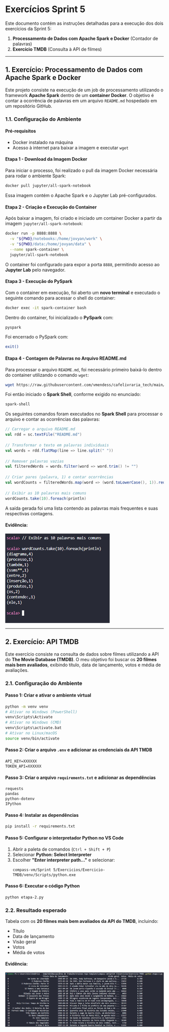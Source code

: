# Exercícios Sprint 5

Este documento contém as instruções detalhadas para a execução dos dois exercícios da Sprint 5:
1. **Processamento de Dados com Apache Spark e Docker** (Contador de palavras)
2. **Exercício TMDB** (Consulta à API de filmes)

---

## **1. Exercício: Processamento de Dados com Apache Spark e Docker**

Este projeto consiste na execução de um job de processamento utilizando o framework **Apache Spark** dentro de um **container Docker**. O objetivo é contar a ocorrência de palavras em um arquivo `README.md` hospedado em um repositório GitHub.

### **1.1. Configuração do Ambiente**

#### **Pré-requisitos**
- Docker instalado na máquina
- Acesso à internet para baixar a imagem e executar `wget`

#### **Etapa 1 - Download da Imagem Docker**
Para iniciar o processo, foi realizado o pull da imagem Docker necessária para rodar o ambiente Spark:

```sh
docker pull jupyter/all-spark-notebook
```

Essa imagem contém o Apache Spark e o Jupyter Lab pré-configurados.

#### **Etapa 2 - Criação e Execução do Container**
Após baixar a imagem, foi criado e iniciado um container Docker a partir da imagem `jupyter/all-spark-notebook`:

```sh
docker run -p 8888:8888 \
  -v "${PWD}/notebooks:/home/jovyan/work" \
  -v "${PWD}/data:/home/jovyan/data" \
  --name spark-container \
  jupyter/all-spark-notebook
```

O container foi configurado para expor a porta `8888`, permitindo acesso ao **Jupyter Lab** pelo navegador.

#### **Etapa 3 - Execução do PySpark**
Com o container em execução, foi aberto um **novo terminal** e executado o seguinte comando para acessar o shell do container:

```sh
docker exec -it spark-container bash
```

Dentro do container, foi inicializado o **PySpark** com:

```sh
pyspark
```

Foi encerrado o PySpark com:

```sh
exit()
```

#### **Etapa 4 - Contagem de Palavras no Arquivo README.md**
Para processar o arquivo `README.md`, foi necessário primeiro baixá-lo dentro do container utilizando o comando `wget`:

```sh
wget https://raw.githubusercontent.com/vmendess/cafelivraria_tech/main/README.md -O README.md
```

Foi então iniciado o **Spark Shell**, conforme exigido no enunciado:

```sh
spark-shell
```

Os seguintes comandos foram executados no **Spark Shell** para processar o arquivo e contar as ocorrências das palavras:

```scala
// Carregar o arquivo README.md
val rdd = sc.textFile("README.md")

// Transformar o texto em palavras individuais
val words = rdd.flatMap(line => line.split(" "))

// Remover palavras vazias
val filteredWords = words.filter(word => word.trim() != "")

// Criar pares (palavra, 1) e contar ocorrências
val wordCounts = filteredWords.map(word => (word.toLowerCase(), 1)).reduceByKey(_ + _)

// Exibir as 10 palavras mais comuns
wordCounts.take(10).foreach(println)
```

A saída gerada foi uma lista contendo as palavras mais frequentes e suas respectivas contagens.
#### Evidência:

![contador-palavras](../Exercicios/Apache-Spark-Contador-Palavras/contador-palavras2.png)

---

## **2. Exercício: API TMDB**

Este exercício consiste na consulta de dados sobre filmes utilizando a API do **The Movie Database (TMDB)**. O meu objetivo foi buscar os **20 filmes mais bem avaliados**, exibindo título, data de lançamento, votos e média de avaliações.

### **2.1. Configuração do Ambiente**

#### **Passo 1: Criar e ativar o ambiente virtual**
```sh
python -m venv venv
# Ativar no Windows (PowerShell)
venv\Scripts\Activate
# Ativar no Windows (CMD)
venv\Scripts\activate.bat
# Ativar no Linux/macOS
source venv/bin/activate
```

#### **Passo 2: Criar o arquivo `.env` e adicionar as credenciais da API TMDB**
```
API_KEY=XXXXXX
TOKEN_API=XXXXXX
```

#### **Passo 3: Criar o arquivo `requirements.txt` e adicionar as dependências**
```
requests
pandas
python-dotenv
IPython
```

#### **Passo 4: Instalar as dependências**
```sh
pip install -r requirements.txt
```

#### **Passo 5: Configurar o interpretador Python no VS Code**
1. Abrir a paleta de comandos (`Ctrl + Shift + P`)
2. Selecionar **Python: Select Interpreter**
3. Escolher **"Enter interpreter path..."** e selecionar:
   ```
   compass-vm/Sprint 5/Exercicios/Exercicio-TMDB/venv/Scripts/python.exe
   ```

#### **Passo 6: Executar o código Python**
```sh
python etapa-2.py
```

### **2.2. Resultado esperado**
Tabela com os **20 filmes mais bem avaliados da API do TMDB**, incluindo:
- Título
- Data de lançamento
- Visão geral
- Votos
- Média de votos

#### Evidência:
![etapa-2](../Exercicios/Exercicio-TMDB/etapa-2.png)
